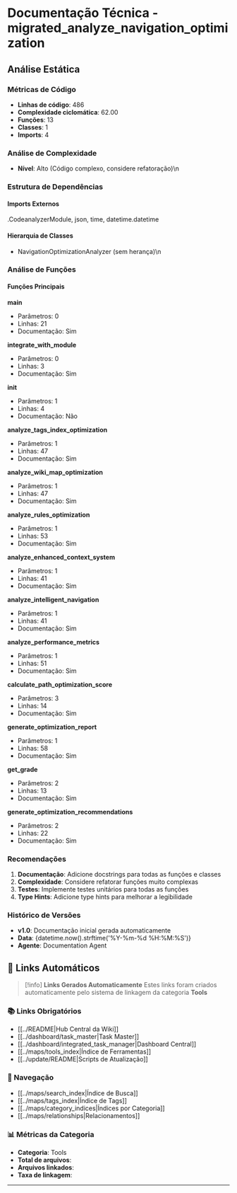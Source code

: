 # Documentação Técnica - migrated_analyze_navigation_optimization

## Análise Estática

### Métricas de Código
- **Linhas de código**: 486
- **Complexidade ciclomática**: 62.00
- **Funções**: 13
- **Classes**: 1
- **Imports**: 4

### Análise de Complexidade
- **Nível**: Alto (Código complexo, considere refatoração)\n
### Estrutura de Dependências

#### Imports Externos
.CodeanalyzerModule, json, time, datetime.datetime

#### Hierarquia de Classes
- NavigationOptimizationAnalyzer (sem herança)\n
### Análise de Funções

#### Funções Principais
**main**
- Parâmetros: 0
- Linhas: 21
- Documentação: Sim

**integrate_with_module**
- Parâmetros: 0
- Linhas: 3
- Documentação: Sim

**__init__**
- Parâmetros: 1
- Linhas: 4
- Documentação: Não

**analyze_tags_index_optimization**
- Parâmetros: 1
- Linhas: 47
- Documentação: Sim

**analyze_wiki_map_optimization**
- Parâmetros: 1
- Linhas: 47
- Documentação: Sim

**analyze_rules_optimization**
- Parâmetros: 1
- Linhas: 53
- Documentação: Sim

**analyze_enhanced_context_system**
- Parâmetros: 1
- Linhas: 41
- Documentação: Sim

**analyze_intelligent_navigation**
- Parâmetros: 1
- Linhas: 41
- Documentação: Sim

**analyze_performance_metrics**
- Parâmetros: 1
- Linhas: 51
- Documentação: Sim

**calculate_path_optimization_score**
- Parâmetros: 3
- Linhas: 14
- Documentação: Sim

**generate_optimization_report**
- Parâmetros: 1
- Linhas: 58
- Documentação: Sim

**get_grade**
- Parâmetros: 2
- Linhas: 13
- Documentação: Sim

**generate_optimization_recommendations**
- Parâmetros: 2
- Linhas: 22
- Documentação: Sim

### Recomendações

1. **Documentação**: Adicione docstrings para todas as funções e classes
2. **Complexidade**: Considere refatorar funções muito complexas
3. **Testes**: Implemente testes unitários para todas as funções
4. **Type Hints**: Adicione type hints para melhorar a legibilidade

### Histórico de Versões

- **v1.0**: Documentação inicial gerada automaticamente
- **Data**: {datetime.now().strftime('%Y-%m-%d %H:%M:%S')}
- **Agente**: Documentation Agent


## 🔗 **Links Automáticos**

> [!info] **Links Gerados Automaticamente**
> Estes links foram criados automaticamente pelo sistema de linkagem da categoria **Tools**

### **📚 Links Obrigatórios**
- [[../README|Hub Central da Wiki]]
- [[../dashboard/task_master|Task Master]]
- [[../dashboard/integrated_task_manager|Dashboard Central]]
- [[../maps/tools_index|Índice de Ferramentas]]
- [[../update/README|Scripts de Atualização]]

### **🧭 Navegação**
- [[../maps/search_index|Índice de Busca]]
- [[../maps/tags_index|Índice de Tags]]
- [[../maps/category_indices|Índices por Categoria]]
- [[../maps/relationships|Relacionamentos]]

### **📊 Métricas da Categoria**
- **Categoria**: Tools
- **Total de arquivos**: <!-- Contador automático -->
- **Arquivos linkados**: <!-- Contador automático -->
- **Taxa de linkagem**: <!-- Percentual automático -->

---

